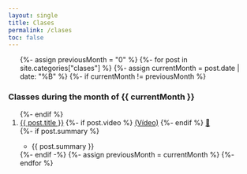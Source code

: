 ```yaml
---
layout: single
title: Clases
permalink: /clases
toc: false
---
```

 
 <ol>
  {%- assign previousMonth = "0" %}
  {%- for post in site.categories["clases"]  %}
      {%- assign currentMonth = post.date | date: "%B" %}
      {%- if currentMonth != previousMonth %}
</ol>
<h3> Classes during the month of {{ currentMonth }}</h3>

<ol reversed>
      {%- endif %}
<li> <a href="{{site.baseurl}}{{ post.url }}">{{ post.title }}</a>  {%- if post.video %} <a href="{{post.video}}">(Vídeo)</a> {%- endif %} <a href= "{{site.organization.master}}/{{post.path}}">📝</a></li>
  {%- if post.summary %}
  <ul><li>{{ post.summary }}</li></ul>
  {%- endif -%}
      {%- assign previousMonth = currentMonth %}
  {%- endfor %}

